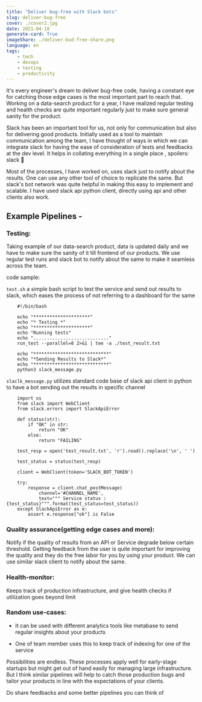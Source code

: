 ```yaml
---
title: "Deliver bug-free with Slack bots"
slug: deliver-bug-free
cover: ./cover2.jpg
date: 2021-04-18
generate-card: True
imageShare: ./deliver-bud-free-share.png
language: en
tags:
    - tech
    - devops
    - testing
    - productivity
---
```


It's every engineer's dream to deliver bug-free code, having a constant eye for catching those edge cases is the most important part to reach that. Working on a data-search product for a year, I have realized regular testing and health checks are quite important regularly just to make sure general sanity for the product.

Slack has been an important tool for us, not only for communication but also for delivering good products. Initially used as a tool to maintain communication among the team, I have thought of ways in which we can integrate slack for having the ease of consideration of tests and feedbacks at the dev level. It helps in collating everything in a single place , spoilers: slack 🙊

Most of the processes, I have worked on, uses slack just to notify about the results. One can use any other tool of choice to replicate the same. But slack's bot network was quite helpful in making this easy to implement and scalable. I have used slack api python client, directly using api and other clients also work.


## Example Pipelines -

### Testing:

Taking example of our data-search product, data is updated daily and we have to make sure the sanity of it till frontend of our products. We use regular test runs and slack bot to notify about the same to make it seamless across the team.

code sample:

`test.sh` a simple bash script to test the service and send out results to slack, which eases the process of not referring to a dashboard for the same

```
    #!/bin/bash

    echo "*********************"
    echo "* Testing *"
    echo "*********************"
    echo "Running tests"
    echo "............................"
    run_test --parallel=8 2>&1 | tee -a ./test_result.txt

    echo "****************************"
    echo "*Sending Results to Slack*"
    echo "****************************"
    python3 slack_message.py

```
`slaclk_message.py` utilizes standard code base of slack api client in python to have a bot sending out the results in specific channel

```
    import os
    from slack import WebClient
    from slack.errors import SlackApiError

    def status(str):
        if "OK" in str:
            return "OK"
        else:
            return "FAILING"

    test_resp = open('test_result.txt', 'r').read().replace('\n', ' ')

    test_status = status(test_resp)

    client = WebClient(token='SLACK_BOT_TOKEN')

    try:
        response = client.chat_postMessage(
            channel='#CHANNEL_NAME',
            text=""" Service status : {test_status}""".format(test_status=test_status))
    except SlackApiError as e:
        assert e.response["ok"] is False

```

### Quality assurance(getting edge cases and more):

Notify if the quality of results from an API or Service degrade below certain threshold. Getting feedback from the user is quite important for improving the quality and they do the free labor for you by using your product. We can use similar slack client to notify about the same.

### Health-monitor:

Keeps track of production infrastructure, and give health checks if utilization goes beyond limit

### Random use-cases:

* It can be used with different analytics tools like metabase to send regular insights about your products

* One of team member uses this to keep track of indexing for one of the service


Possibilities are endless. These processes apply well for early-stage startups but might get out of hand easily for managing large infrastructure. But I think similar pipelines will help to catch those production bugs and tailor your products in line with the expectations of your clients. 

Do share feedbacks and some better pipelines you can think of

